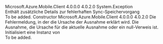 <Type Name="MobileServiceLocalStoreException" FullName="Microsoft.WindowsAzure.MobileServices.Sync.MobileServiceLocalStoreException">
  <TypeSignature Language="C#" Value="public class MobileServiceLocalStoreException : Exception" />
  <TypeSignature Language="ILAsm" Value=".class public auto ansi beforefieldinit MobileServiceLocalStoreException extends System.Exception" />
  <TypeSignature Language="DocId" Value="T:Microsoft.WindowsAzure.MobileServices.Sync.MobileServiceLocalStoreException" />
  <TypeSignature Language="VB.NET" Value="Public Class MobileServiceLocalStoreException&#xA;Inherits Exception" />
  <TypeSignature Language="F#" Value="type MobileServiceLocalStoreException = class&#xA;    inherit Exception" />
  <AssemblyInfo>
    <AssemblyName>Microsoft.Azure.Mobile.Client</AssemblyName>
    <AssemblyVersion>4.0.0.0</AssemblyVersion>
    <AssemblyVersion>4.0.2.0</AssemblyVersion>
  </AssemblyInfo>
  <Base>
    <BaseTypeName>System.Exception</BaseTypeName>
  </Base>
  <Interfaces />
  <Docs>
    <summary>
            Enthält zusätzliche Details zur fehlerhaften Sync-Speichervorgang
            </summary>
    <remarks>To be added.</remarks>
  </Docs>
  <Members>
    <Member MemberName=".ctor">
      <MemberSignature Language="C#" Value="public MobileServiceLocalStoreException (string message, Exception innerException);" />
      <MemberSignature Language="ILAsm" Value=".method public hidebysig specialname rtspecialname instance void .ctor(string message, class System.Exception innerException) cil managed" />
      <MemberSignature Language="DocId" Value="M:Microsoft.WindowsAzure.MobileServices.Sync.MobileServiceLocalStoreException.#ctor(System.String,System.Exception)" />
      <MemberSignature Language="VB.NET" Value="Public Sub New (message As String, innerException As Exception)" />
      <MemberSignature Language="F#" Value="new Microsoft.WindowsAzure.MobileServices.Sync.MobileServiceLocalStoreException : string * Exception -&gt; Microsoft.WindowsAzure.MobileServices.Sync.MobileServiceLocalStoreException" Usage="new Microsoft.WindowsAzure.MobileServices.Sync.MobileServiceLocalStoreException (message, innerException)" />
      <MemberType>Constructor</MemberType>
      <AssemblyInfo>
        <AssemblyName>Microsoft.Azure.Mobile.Client</AssemblyName>
        <AssemblyVersion>4.0.0.0</AssemblyVersion>
        <AssemblyVersion>4.0.2.0</AssemblyVersion>
      </AssemblyInfo>
      <Parameters>
        <Parameter Name="message" Type="System.String" />
        <Parameter Name="innerException" Type="System.Exception" />
      </Parameters>
      <Docs>
        <param name="message">Die Fehlermeldung, in der die Ursache der Ausnahme erklärt wird.</param>
        <param name="innerException"> Die Ausnahme, die Ursache für die aktuelle Ausnahme oder ein null-Verweis ist.</param>
        <summary>
            Initialisiert eine Instanz von<see cref="T:Microsoft.WindowsAzure.MobileServices.Sync.MobileServiceLocalStoreException" /></summary>
        <remarks>To be added.</remarks>
      </Docs>
    </Member>
  </Members>
</Type>